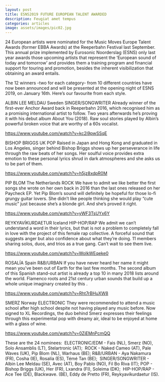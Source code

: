 ```yaml
---
layout: post
title: ESNS2019 FUTURE EUROPEAN TALENT AWARDED 
description: Feugiat amet tempus
categories: articles
image: assets/images/pic02.jpg
---
```


24 European artists were nominated for the Music Moves Europe Talent Awards (former EBBA Awards) at the Reeperbahn Festival last September. This annual prize implemented by Eurosonic Noorderslag (ESNS) only last year awards those upcoming artists that represent the ‘European sound of today and tomorrow’ and provides them a training program and financial support for touring and promotion, besides the inherent visibilization that obtaining an award entails. 

The 12 winners -two for each category- from 10 different countries have now been announced and will be presented at the opening night of ESNS 2019, on January 16th. Here’s our favourite from each style.  

ALBIN LEE MELDAU
Sweden 
SINGER/SONGWRITER
Already winner of the first-ever Anchor Award back in Reeperbahn 2016, which recognised him as a promising international artist to follow. Two years afterwards he’s proving it with his debut album About You (2018). Raw soul stories played by Albin’s powerful broken voice that are worthy of a 60s vocalist.

https://www.youtube.com/watch?v=kc2i9pwSSqE

BISHOP BRIGGS
UK 
POP
Raised in Japan and Hong Kong and graduated in Los Angeles, singer behind Bishop Briggs shows up her perseverance in life through the raw beats of her songs. Her soulful voice provides extra emotion to these personal lyrics shrud in dark atmospheres and she asks us to be part of them.
 
https://www.youtube.com/watch?v=h5jz8xdpR0M

PIP BLOM
The Netherlands 
ROCK
We have to admit we like better the first songs she wrote on her own back in 2016 than the last ones released on her Paycheck EP. Yet Pip Blom’s sound will definitely be hopeful for those lo-fi grungy guitar lovers. She didn’t like people thinking she would play “cute music” just because she’s a blonde girl. And she’s proved it right. 

https://www.youtube.com/watch?v=yWF3TsUYx6Y

REYKYAVÍKURDAETUR
Iceland 
HIP-HOP/RAP
We admit we can’t understand a word in their lyrics, but that is not a problem to completely fall in love with the project of this female rap collective. A forceful sound that suggests anger but also confidence about what they’re doing. 11 members sharing solos, duos, and trios as a true gang. Can’t wait to see them live. 

https://www.youtube.com/watch?v=WoIkWEqeke0

ROSALÍA
Spain
R&B/URBAN
If you have never heard her name it might mean you’ve been out of Earth for the last few months. The second album of this Spanish stand-out artist is already a top 10 in many 2018 lists around the world. Flamenco roots and 21st century urban sounds that build up a whole unique imaginary created by this . 

https://www.youtube.com/watch?v=Rht7rBHuXW8

SMERZ
Norway
ELECTRONIC
They were recommended to attend a music school after high school despite not having played any music before. Now signed to XL Recordings, the duo behind Smerz expresses their feelings through this experimental pop with dreamy air, ideal to be enjoyed at home with a glass of wine.

https://www.youtube.com/watch?v=0ZiEMnPcmQQ

These are the 24 nominees: 
 ELECTRONIC/EDM - Fais (NL), Smerz (NO), Solo Ansamblis (LT), Stelartronic (AT);  ROCK - Naked Cameo (AT), Pale Waves (UK), Pip Blom (NL), Warhaus (BE); 
R&B/URBAN - Aya Nakamura (FR), Cosha (IE), Rosalía (ES), Témé Tan (BE);  SINGER/SONGWRITER - Albin Lee Meldau (SE), Avec (AT), Boy Pablo (NO), Fil Bo Riva (IT); 
POP - Bishop Briggs (UK), Her (FR), Lxandra (FI), Soleima (DK);  HIP-HOP/RAP - Ace Tee (DE), Blackwave. (BE), Eddy de Pretto (FR), Reykyavíkurdaetur (IS). 

